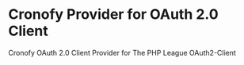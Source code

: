 # Cronofy Provider for OAuth 2.0 Client

Cronofy OAuth 2.0 Client Provider for The PHP League OAuth2-Client
